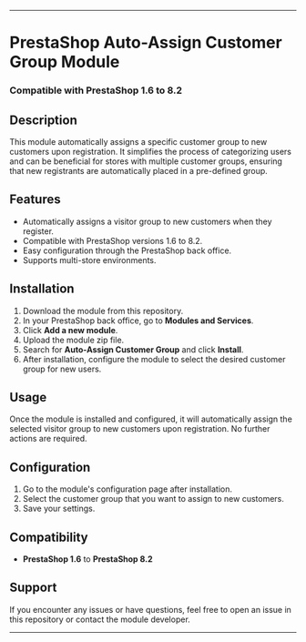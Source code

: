 
---

# PrestaShop Auto-Assign Customer Group Module

### Compatible with PrestaShop 1.6 to 8.2

## Description

This module automatically assigns a specific customer group to new customers upon registration. It simplifies the process of categorizing users and can be beneficial for stores with multiple customer groups, ensuring that new registrants are automatically placed in a pre-defined group.

## Features

- Automatically assigns a visitor group to new customers when they register.
- Compatible with PrestaShop versions 1.6 to 8.2.
- Easy configuration through the PrestaShop back office.
- Supports multi-store environments.

## Installation

1. Download the module from this repository.
2. In your PrestaShop back office, go to **Modules and Services**.
3. Click **Add a new module**.
4. Upload the module zip file.
5. Search for **Auto-Assign Customer Group** and click **Install**.
6. After installation, configure the module to select the desired customer group for new users.

## Usage

Once the module is installed and configured, it will automatically assign the selected visitor group to new customers upon registration. No further actions are required.

## Configuration

1. Go to the module's configuration page after installation.
2. Select the customer group that you want to assign to new customers.
3. Save your settings.

## Compatibility

- **PrestaShop 1.6** to **PrestaShop 8.2**

## Support

If you encounter any issues or have questions, feel free to open an issue in this repository or contact the module developer.

---